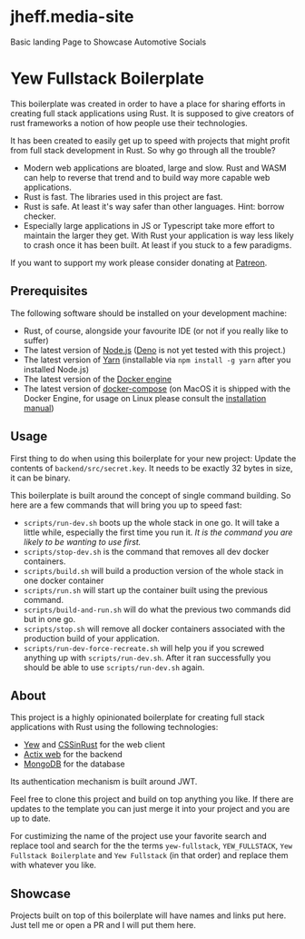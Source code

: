 # jheff.media-site
Basic landing Page to Showcase Automotive Socials

# Yew Fullstack Boilerplate

This boilerplate was created in order to have a place for sharing efforts in creating full stack applications using Rust. It is supposed to give creators of rust frameworks a notion of how people use their technologies.

It has been created to easily get up to speed with projects that might profit from full stack development in Rust. So why go through all the trouble?

- Modern web applications are bloated, large and slow. Rust and WASM can help to reverse that trend and to build way more capable web applications.
- Rust is fast. The libraries used in this project are fast.
- Rust is safe. At least it's way safer than other languages. Hint: borrow checker.
- Especially large applications in JS or Typescript take more effort to maintain the larger they get. With Rust your application is way less likely to crash once it has been built. At least if you stuck to a few paradigms.

If you want to support my work please consider donating at [Patreon](https://www.patreon.com/lukaswagner).

## Prerequisites

The following software should be installed on your development machine:

- Rust, of course, alongside your favourite IDE (or not if you really like to suffer)
- The latest version of [Node.js](https://nodejs.org/en/download/) ([Deno](https://deno.land/) is not yet tested with this project.)
- The latest version of [Yarn](https://yarnpkg.com/) (installable via `npm install -g yarn` after you installed Node.js)
- The latest version of the [Docker engine](https://www.docker.com/)
- The latest version of [docker-compose](https://docs.docker.com/compose/) (on MacOS it is shipped with the Docker Engine, for usage on Linux please consult the [installation manual](https://docs.docker.com/compose/install/))

## Usage

First thing to do when using this boilerplate for your new project: Update the contents of `backend/src/secret.key`. It needs to be exactly 32 bytes in size, it can be binary.

This boilerplate is built around the concept of single command building. So here are a few commands that will bring you up to speed fast:

- `scripts/run-dev.sh` boots up the whole stack in one go. It will take a little while, especially the first time you run it. _It is the command you are likely to be wanting to use first._
- `scripts/stop-dev.sh` is the command that removes all dev docker containers.
- `scripts/build.sh` will build a production version of the whole stack in one docker container
- `scripts/run.sh` will start up the container built using the previous command.
- `scripts/build-and-run.sh` will do what the previous two commands did but in one go.
- `scripts/stop.sh` will remove all docker containers associated with the production build of your application.
- `scripts/run-dev-force-recreate.sh` will help you if you screwed anything up with `scripts/run-dev.sh`. After it ran successfully you should be able to use `scripts/run-dev.sh` again.

## About

This project is a highly opinionated boilerplate for creating full stack applications with Rust using the following technologies:

- [Yew](https://yew.rs/docs/) and [CSSinRust](https://crates.io/crates/css-in-rust) for the web client
- [Actix web](https://crates.io/crates/actix-web) for the backend
- [MongoDB](https://www.mongodb.com/) for the database

Its authentication mechanism is built around JWT.

Feel free to clone this project and build on top anything you like. If there are updates to the template you can just merge it into your project and you are up to date.

For custimizing the name of the project use your favorite search and replace tool and search for the the terms `yew-fullstack`, `YEW_FULLSTACK`, `Yew Fullstack Boilerplate` and `Yew Fullstack` (in that order) and replace them with whatever you like.

## Showcase

Projects built on top of this boilerplate will have names and links put here. Just tell me or open a PR and I will put them here.
